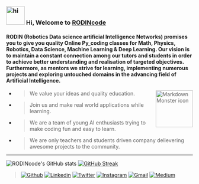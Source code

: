 
### <img src="https://c.tenor.com/o7-0J7Q978cAAAAi/say-hi-hand-waves.gif" width=50px height=50px alt="hi">  Hi, Welcome to [RODINcode](https://rodincode.github.io/) <br>

#### RODIN (Robotics Data science artificial Intelligence Networks) promises you to give you quality Online Py_coding classes for Math, Physics, Robotics, Data Science, Machine Learning & Deep Learning. Our vision is to maintain a constant connection among our tutors and students in order to achieve better understanding and realisation of targeted objectives. Furthermore, as mentors we strive for learning, implementing numerous projects and exploring untouched domains in the advancing field of Artificial Intelligence.  <br>

> <img src="https://media.tenor.com/images/f002ee7d2572f087841b547860cc7339/tenor.gif" width=100px height=100px
     alt="Markdown Monster icon"
     align="right" />
* > We value your ideas and quality education.
* > Join us and make real world applications while learning.
* > We are a team of young AI enthusiasts trying to make coding fun and easy to learn. 
* > We are only teachers and students driven company delievering awesome projects to the community.


<hr>

![RODINcode's GitHub stats](https://github-readme-stats.vercel.app/api?username=rodincode&show_icons=true&theme=tokyonight)
[![GitHub Streak](https://github-readme-streak-stats.herokuapp.com?user=rodincode&theme=github-dark&hide_border=true&date_format=j%20M%5B%20Y%5D)](https://git.io/streak-stats)

> [![Github](https://img.shields.io/badge/-Github-330c83?style=flat&logo=Github&logoColor=white)](https://github.com/rodincode)
> [![Linkedin](https://img.shields.io/badge/-LinkedIn-330c83?style=flat&logo=Linkedin&logoColor=white)](https://www.linkedin.com/in/rodincode)
> [![Twitter](https://img.shields.io/badge/-Twitter-330c83?style=flat&logo=Twitter&logoColor=white)](https://twitter.com/rodincode)
> [![Instagram](https://img.shields.io/badge/-Instagram-330c83?style=flat&labelColor=330c83&logo=instagram&logoColor=white)](https://www.instagram.com/rodin_code/)
> [![Gmail](https://img.shields.io/badge/-Gmail-330c83?style=flat&logo=Gmail&logoColor=white)](mailto:rodincode@gmail.com)
> [![Medium](https://img.shields.io/badge/-Medium-330c83?style=flat&logo=Medium&logoColor=white)](https://medium.com/rodincode)


